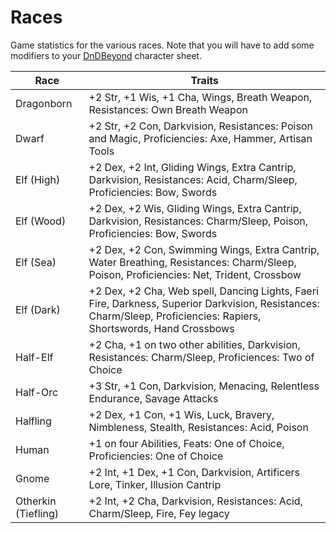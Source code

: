 # Races

Game statistics for the various races. Note that you will have to add some modifiers to your [DnDBeyond](https://dndbeyond.com) character sheet.

| Race                | Traits                                                                                                         |
| ------------------- | -------------------------------------------------------------------------------------------------------------- |
| Dragonborn          | +2 Str, +1 Wis, +1 Cha, Wings, Breath Weapon, Resistances: Own Breath Weapon                                   |
| Dwarf               | +2 Str, +2 Con, Darkvision, Resistances: Poison and Magic, Proficiencies: Axe, Hammer, Artisan Tools           |
| Elf (High)          | +2 Dex, +2 Int, Gliding Wings, Extra Cantrip, Darkvision, Resistances: Acid, Charm/Sleep, Proficiencies: Bow, Swords |
| Elf (Wood)          | +2 Dex, +2 Wis, Gliding Wings, Extra Cantrip, Darkvision, Resistances: Charm/Sleep, Poison, Proficiencies: Bow, Swords |
| Elf (Sea)           | +2 Dex, +2 Con, Swimming Wings, Extra Cantrip, Water Breathing, Resistances: Charm/Sleep, Poison, Proficiencies: Net, Trident, Crossbow |
| Elf (Dark)          | +2 Dex, +2 Cha, Web spell, Dancing Lights, Faeri Fire, Darkness, Superior Darkvision, Resistances: Charm/Sleep, Proficiencies: Rapiers, Shortswords, Hand Crossbows |
| Half-Elf            | +2 Cha, +1 on two other abilities, Darkvision, Resistances: Charm/Sleep, Proficiences: Two of Choice |
| Half-Orc            | +3 Str, +1 Con, Darkvision, Menacing, Relentless Endurance, Savage Attacks |
| Halfling            | +2 Dex, +1 Con, +1 Wis, Luck, Bravery, Nimbleness, Stealth, Resistances: Acid, Poison |
| Human               | +1 on four Abilities, Feats: One of Choice, Proficiencies: One of Choice |
| Gnome               | +2 Int, +1 Dex, +1 Con, Darkvision, Artificers Lore, Tinker, Illusion Cantrip |
| Otherkin (Tiefling) | +2 Int, +2 Cha, Darkvision, Resistances: Acid, Charm/Sleep, Fire, Fey legacy |
